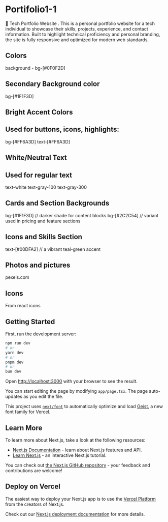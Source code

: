 # Portifolio1-1
💼 Tech Portfolio Website . This is a personal portfolio website for a tech individual to showcase their skills, projects, experience, and contact information. Built to highlight technical proficiency and personal branding, the site is fully responsive and optimized for modern web standards.


## Colors 
background - bg-[#0F0F2D]

## Secondary Background color 
bg-[#1F1F3D] 

## Bright Accent Colors
## Used for buttons, icons, highlights:

bg-[#FF6A3D]
text-[#FF6A3D]

 ## White/Neutral Text
## Used for regular text

text-white
text-gray-100
text-gray-300

## Cards and Section Backgrounds
bg-[#1F1F3D] // darker shade for content blocks
bg-[#2C2C54] // variant used in pricing and feature sections

## Icons and Skills Section
text-[#00DFA2] // a vibrant teal-green accent


## Photos and pictures 
pexels.com

## Icons 
From react icons


## Getting Started

First, run the development server:

```bash
npm run dev
# or
yarn dev
# or
pnpm dev
# or
bun dev
```

Open [http://localhost:3000](http://localhost:3000) with your browser to see the result.

You can start editing the page by modifying `app/page.tsx`. The page auto-updates as you edit the file.

This project uses [`next/font`](https://nextjs.org/docs/app/building-your-application/optimizing/fonts) to automatically optimize and load [Geist](https://vercel.com/font), a new font family for Vercel.

## Learn More

To learn more about Next.js, take a look at the following resources:

- [Next.js Documentation](https://nextjs.org/docs) - learn about Next.js features and API.
- [Learn Next.js](https://nextjs.org/learn) - an interactive Next.js tutorial.

You can check out [the Next.js GitHub repository](https://github.com/vercel/next.js) - your feedback and contributions are welcome!

## Deploy on Vercel

The easiest way to deploy your Next.js app is to use the [Vercel Platform](https://vercel.com/new?utm_medium=default-template&filter=next.js&utm_source=create-next-app&utm_campaign=create-next-app-readme) from the creators of Next.js.

Check out our [Next.js deployment documentation](https://nextjs.org/docs/app/building-your-application/deploying) for more details.
